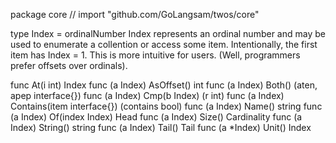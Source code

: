 package core // import "github.com/GoLangsam/twos/core"

type Index = ordinalNumber
    Index represents an ordinal number and may be used to enumerate a collention
    or access some item. Intentionally, the first item has Index = 1. This is
    more intuitive for users. (Well, programmers prefer offsets over ordinals).


func At(i int) Index
func (a Index) AsOffset() int
func (a Index) Both() (aten, apep interface{})
func (a Index) Cmp(b Index) (r int)
func (a Index) Contains(item interface{}) (contains bool)
func (a Index) Name() string
func (a Index) Of(index Index) Head
func (a Index) Size() Cardinality
func (a Index) String() string
func (a Index) Tail() Tail
func (a *Index) Unit() Index
